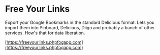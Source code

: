 Free Your Links
===============

Export your Google Bookmarks in the standard Delicious format. Lets you import them into Pinboard, Delicious, Diigo and probably a bunch of other services. How's that for data liberation.

[https://freeyourlinks.phpfogapp.com](https://freeyourlinks.phpfogapp.com)
